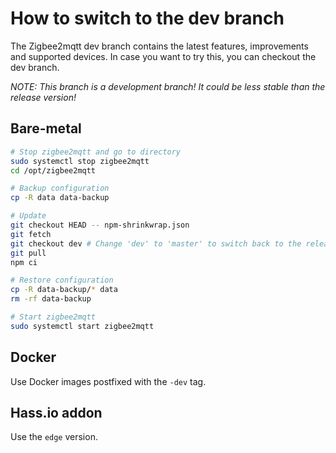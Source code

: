 ---
---
# How to switch to the dev branch

The Zigbee2mqtt dev branch contains the latest features, improvements and supported devices.
In case you want to try this, you can checkout the dev branch.

*NOTE: This branch is a development branch! It could be less stable than the release version!*

## Bare-metal
```bash
# Stop zigbee2mqtt and go to directory
sudo systemctl stop zigbee2mqtt
cd /opt/zigbee2mqtt

# Backup configuration
cp -R data data-backup

# Update
git checkout HEAD -- npm-shrinkwrap.json
git fetch
git checkout dev # Change 'dev' to 'master' to switch back to the release version
git pull
npm ci

# Restore configuration
cp -R data-backup/* data
rm -rf data-backup

# Start zigbee2mqtt
sudo systemctl start zigbee2mqtt
```

## Docker
Use Docker images postfixed with the `-dev` tag.

## Hass.io addon
Use the `edge` version.
